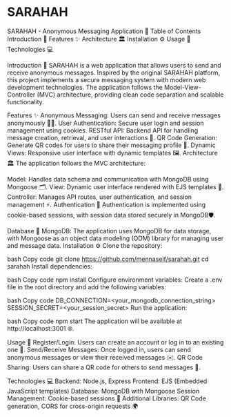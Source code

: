 ﻿# SARAHAH

SARAHAH - Anonymous Messaging Application 💬
Table of Contents
Introduction 📖
Features ✨
Architecture 🏛️
Installation ⚙️
Usage 🚀
Technologies 💻

Introduction 📖
SARAHAH is a web application that allows users to send and receive anonymous messages. Inspired by the original SARAHAH platform, this project implements a secure messaging system with modern web development technologies. The application follows the Model-View-Controller (MVC) architecture, providing clean code separation and scalable functionality.

Features ✨
Anonymous Messaging: Users can send and receive messages anonymously 🕵️‍♂️.
User Authentication: Secure user login and session management using cookies.
RESTful API: Backend API for handling message creation, retrieval, and user interactions 🔄.
QR Code Generation: Generate QR codes for users to share their messaging profile 📲.
Dynamic Views: Responsive user interface with dynamic templates 🖼️.
Architecture 🏛️
The application follows the MVC architecture:

Model: Handles data schema and communication with MongoDB using Mongoose 🗂️.
View: Dynamic user interface rendered with EJS templates 🎨.
Controller: Manages API routes, user authentication, and session management ⚡.
Authentication 🔑
Authentication is implemented using cookie-based sessions, with session data stored securely in MongoDB🛡️.

Database 💾
MongoDB: The application uses MongoDB for data storage, with Mongoose as an object data modeling (ODM) library for managing user and message data.
Installation ⚙️
Clone the repository:

bash
Copy code
git clone https://github.com/mennaseif/sarahah.git
cd sarahah
Install dependencies:

bash
Copy code
npm install
Configure environment variables: Create a .env file in the root directory and add the following variables:

bash
Copy code
DB_CONNECTION=<your_mongodb_connection_string>
SESSION_SECRET=<your_session_secret>
Run the application:

bash
Copy code
npm start
The application will be available at http://localhost:3001 🌐.

Usage 🚀
Register/Login: Users can create an account or log in to an existing one 📝.
Send/Receive Messages: Once logged in, users can send anonymous messages or view their received messages ✉️.
QR Code Sharing: Users can share a QR code for others to send messages 📲.

Technologies 💻
Backend: Node.js, Express
Frontend: EJS (Embedded JavaScript templates)
Database: MongoDB with Mongoose
Session Management: Cookie-based sessions 🍪
Additional Libraries: QR Code generation, CORS for cross-origin requests 🌍






